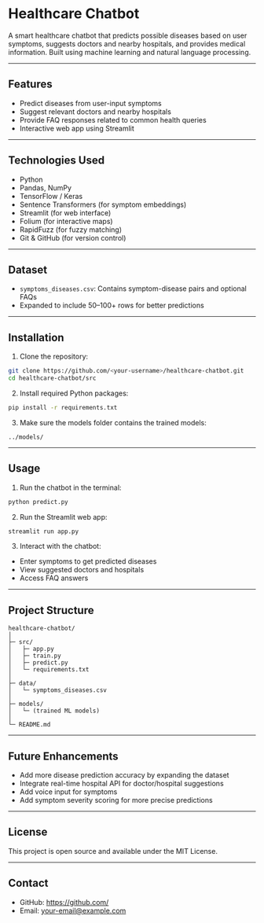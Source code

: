 # Healthcare Chatbot

A smart healthcare chatbot that predicts possible diseases based on user symptoms, suggests doctors and nearby hospitals, and provides medical information. Built using machine learning and natural language processing.

---

## Features

- Predict diseases from user-input symptoms
- Suggest relevant doctors and nearby hospitals
- Provide FAQ responses related to common health queries
- Interactive web app using Streamlit

---

## Technologies Used

- Python
- Pandas, NumPy
- TensorFlow / Keras
- Sentence Transformers (for symptom embeddings)
- Streamlit (for web interface)
- Folium (for interactive maps)
- RapidFuzz (for fuzzy matching)
- Git & GitHub (for version control)

---

## Dataset

- `symptoms_diseases.csv`: Contains symptom-disease pairs and optional FAQs
- Expanded to include 50–100+ rows for better predictions

---

## Installation

1. Clone the repository:

```bash
git clone https://github.com/<your-username>/healthcare-chatbot.git
cd healthcare-chatbot/src
```

2. Install required Python packages:

```bash
pip install -r requirements.txt
```

3. Make sure the models folder contains the trained models:

```
../models/
```

---

## Usage

1. Run the chatbot in the terminal:

```bash
python predict.py
```

2. Run the Streamlit web app:

```bash
streamlit run app.py
```

3. Interact with the chatbot:

- Enter symptoms to get predicted diseases
- View suggested doctors and hospitals
- Access FAQ answers

---

## Project Structure

```
healthcare-chatbot/
│
├─ src/
│   ├─ app.py
│   ├─ train.py
│   ├─ predict.py
│   └─ requirements.txt
│
├─ data/
│   └─ symptoms_diseases.csv
│
├─ models/
│   └─ (trained ML models)
│
└─ README.md
```

---

## Future Enhancements

- Add more disease prediction accuracy by expanding the dataset
- Integrate real-time hospital API for doctor/hospital suggestions
- Add voice input for symptoms
- Add symptom severity scoring for more precise predictions

---

## License

This project is open source and available under the MIT License.

---

## Contact

- GitHub: [https://github.com/<your-username>](https://github.com/<your-username>)
- Email: <your-email@example.com>
